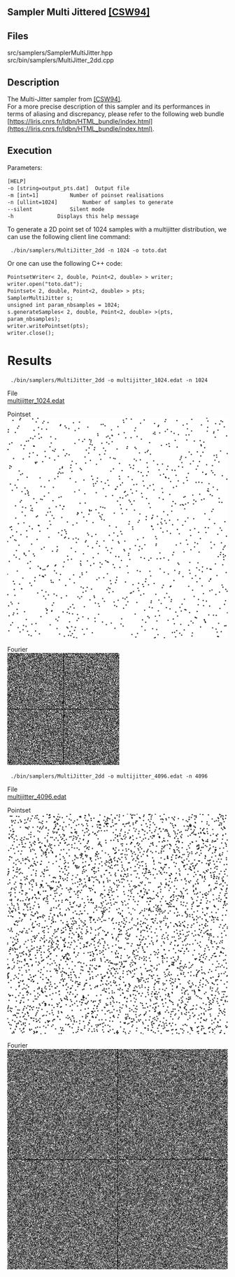 Sampler Multi Jittered [[CSW94]](https://dl.acm.org/citation.cfm?id=180895.180927)
------------------------------------------------------------------------------------

## Files

src/samplers/SamplerMultiJitter.hpp  
src/bin/samplers/MultiJitter_2dd.cpp

## Description


The Multi-Jitter sampler from [[CSW94]](https://www.researchgate.net/publication/262372120_Multi-Jittered_Sampling).  
For a more precise description of this sampler and its performances in terms of aliasing and discrepancy, please refer to the following web bundle [https://liris.cnrs.fr/ldbn/HTML_bundle/index.html](https://liris.cnrs.fr/ldbn/HTML_bundle/index.html).

## Execution


Parameters:  

	[HELP]
	-o [string=output_pts.dat]	Output file
	-m [int=1]			Number of poinset realisations
	-n [ullint=1024]		Number of samples to generate
	--silent 			Silent mode
	-h 				Displays this help message
			

To generate a 2D point set of 1024 samples with a multijitter distribution, we can use the following client line command:

     ./bin/samplers/MultiJitter_2dd -n 1024 -o toto.dat 

Or one can use the following C++ code:

    
    PointsetWriter< 2, double, Point<2, double> > writer;
    writer.open("toto.dat");
    Pointset< 2, double, Point<2, double> > pts;
    SamplerMultiJitter s;
    unsigned int param_nbsamples = 1024;
    s.generateSamples< 2, double, Point<2, double> >(pts, param_nbsamples);
    writer.writePointset(pts);
    writer.close();
    			

Results
=======

     ./bin/samplers/MultiJitter_2dd -o multijitter_1024.edat -n 1024 

File  
[multijitter_1024.edat](data/multijitter/multijitter_1024.edat)

Pointset  
[![](data/multijitter/multijitter_1024.png)](data/multijitter/multijitter_1024.png)

Fourier  
[![](data/multijitter/multijitter_1024_fourier.png)](data/multijitter/multijitter_1024_fourier.png)

     ./bin/samplers/MultiJitter_2dd -o multijitter_4096.edat -n 4096 

File  
[multijitter_4096.edat](data/multijitter/multijitter_4096.edat)

Pointset  
[![](data/multijitter/multijitter_4096.png)](data/multijitter/multijitter_4096.png)

Fourier  
[![](data/multijitter/multijitter_4096_fourier.png)](data/multijitter/multijitter_4096_fourier.png)
